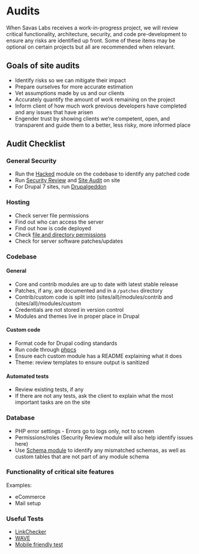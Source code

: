 # Audits

When Savas Labs receives a work-in-progress project, we will review critical functionality, architecture, security, and code pre-development to ensure any risks are identified up front. Some of these items may be optional on certain projects but all are recommended when relevant.

## Goals of site audits

- Identify risks so we can mitigate their impact 
- Prepare ourselves for more accurate estimation
- Vet assumptions made by us and our clients
- Accurately quantify the amount of work remaining on the project
- Inform client of how much work previous developers have completed and any issues that have arisen
- Engender trust by showing clients we’re competent, open, and transparent and guide them to a better, less risky, more informed place

## Audit Checklist

### General Security

- Run the [Hacked](https://www.drupal.org/project/hacked) module on the codebase to identify any patched code
- Run [Security Review](https://www.drupal.org/project/security_review) and [Site Audit](https://www.drupal.org/project/site_audit) on site
- For Drupal 7 sites, run [Drupalgeddon](https://www.drupal.org/project/drupalgeddon)

### Hosting

- Check server file permissions
- Find out who can access the server
- Find out how is code deployed
- Check [file and directory permissions](https://www.drupal.org/node/244924)
- Check for server software patches/updates

### Codebase

#### General

- Core and contrib modules are up to date with latest stable release
- Patches, if any, are documented and in a `/patches` directory
- Contrib/custom code is split into (sites/all)/modules/contrib and (sites/all)/modules/custom
- Credentials are not stored in version control
- Modules and themes live in proper place in Drupal 

#### Custom code

- Format code for Drupal coding standards
- Run code through [phpcs](https://github.com/FloeDesignTechnologies/phpcs-security-audit)
- Ensure each custom module has a README explaining what it does
- Theme: review templates to ensure output is sanitized

#### Automated tests

- Review existing tests, if any
- If there are not any tests, ask the client to explain what the most important tasks are on the site

### Database

- PHP error settings - Errors go to logs only, not to screen
- Permissions/roles (Security Review module will also help identify issues here)
- Use [Schema module](https://www.drupal.org/project/schema) to identify any mismatched schemas, as well as custom tables that are not part of any module schema

### Functionality of critical site features

Examples:

- eCommerce
- Mail setup

### Useful Tests

- [LinkChecker](https://www.drupal.org/project/linkchecker)
- [WAVE](http://wave.webaim.org/)
- [Mobile friendly test](https://www.google.com/webmasters/tools/mobile-friendly/)
